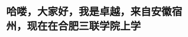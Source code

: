 # 哈喽，大家好，我是卓越，来自安徽宿州，现在在合肥三联学院上学

<!---
Jack-zhuo/Jack-zhuo is a ✨ special ✨ repository because its `README.md` (this file) appears on your GitHub profile.
You can click the Preview link to take a look at your changes.
--->
